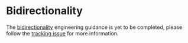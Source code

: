 # Bidirectionality

The [bidirectionality](https://material.io/go/design-bidirectionality) engineering guidance is yet to be completed, please follow the [tracking issue](https://github.com/material-components/material-components-android/issues/92) for more information.
